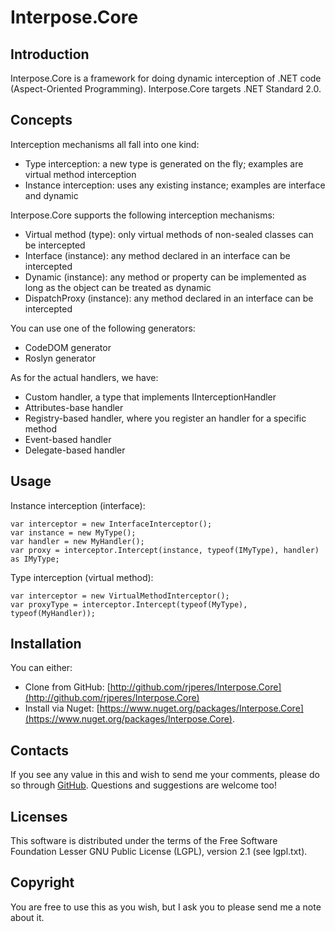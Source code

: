 # Interpose.Core

## Introduction
Interpose.Core is a framework for doing dynamic interception of .NET code (Aspect-Oriented Programming).
Interpose.Core targets .NET Standard 2.0.

## Concepts
Interception mechanisms all fall into one kind:

* Type interception: a new type is generated on the fly; examples are virtual method interception
* Instance interception: uses any existing instance; examples are interface and dynamic

Interpose.Core supports the following interception mechanisms:

* Virtual method (type): only virtual methods of non-sealed classes can be intercepted
* Interface (instance): any method declared in an interface can be intercepted
* Dynamic (instance): any method or property can be implemented as long as the object can be treated as dynamic
* DispatchProxy (instance): any method declared in an interface can be intercepted

You can use one of the following generators:

* CodeDOM generator
* Roslyn generator

As for the actual handlers, we have:

* Custom handler, a type that implements IInterceptionHandler
* Attributes-base handler
* Registry-based handler, where you register an handler for a specific method
* Event-based handler
* Delegate-based handler


## Usage
Instance interception (interface):

    var interceptor = new InterfaceInterceptor();
    var instance = new MyType();
    var handler = new MyHandler();
    var proxy = interceptor.Intercept(instance, typeof(IMyType), handler) as IMyType;

Type interception (virtual method):

    var interceptor = new VirtualMethodInterceptor();    
    var proxyType = interceptor.Intercept(typeof(MyType), typeof(MyHandler));

## Installation
You can either:

- Clone from GitHub: [http://github.com/rjperes/Interpose.Core](http://github.com/rjperes/Interpose.Core)
- Install via Nuget: [https://www.nuget.org/packages/Interpose.Core](https://www.nuget.org/packages/Interpose.Core).

## Contacts
If you see any value in this and wish to send me your comments, please do so through [GitHub](https://github.com/rjperes/Interpose.Core). Questions and suggestions are welcome too!

## Licenses
This software is distributed under the terms of the Free Software Foundation Lesser GNU Public License (LGPL), version 2.1 (see lgpl.txt).

## Copyright
You are free to use this as you wish, but I ask you to please send me a note about it.
